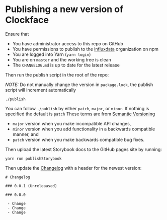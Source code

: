 # Publishing a new version of Clockface

Ensure that 

- You have administrator access to this repo on GitHub
- You have permissions to publish to the [influxdata](https://www.npmjs.com/org/influxdata) organization on npm
- You are logged into Yarn (`yarn login`)
- You are on `master` and the working tree is clean
- The `CHANGELOG.md` is up to date for the latest release

Then run the publish script in the root of the repo:

*NOTE:* Do not manually change the version in `package.lock`, the publish script will increment automatically
```
./publish
```
You can follow `./publish` by either `patch`, `major`, or `minor`. If nothing is specified the default is `patch`
These terms are from [Semantic Versioning](https://semver.org/)

- `major` version when you make incompatible API changes,
- `minor` version when you add functionality in a backwards compatible manner, and
- `patch` version when you make backwards compatible bug fixes.

Then upload the latest Storybook docs to the GitHub pages site by running:

```
yarn run publishStorybook
```

Then update the [Changelog](https://github.com/influxdata/clockface/blob/master/CHANGELOG.md) with a header for the newest version:

```
# Changelog

### 0.0.1 (Unreleaased)

### 0.0.0

 - Change
 - Change
 - Change
```
